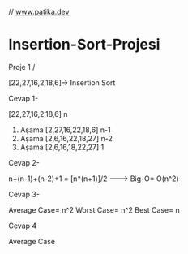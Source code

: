 // www.patika.dev

# Insertion-Sort-Projesi
Proje 1 /

[22,27,16,2,18,6]-> Insertion Sort

Cevap 1- 

[22,27,16,2,18,6]  n
1. Aşama [2,27,16,22,18,6]  n-1
2. Aşama [2,6,16,22,18,27]  n-2
3. Aşama [2,6,16,18,22,27]  1

Cevap 2-

n+(n-1)+(n-2)+1 = [n*(n+1)]/2 ---> Big-O= O(n^2)

Cevap 3-

Average Case= n^2
Worst Case= n^2
Best Case= n

Cevap 4

Average Case
